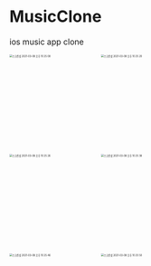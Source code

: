# MusicClone

ios music app clone



<img width="540" alt="스크린샷 2021-03-08 오후 10 25 08" src="https://user-images.githubusercontent.com/55382624/110328024-1e62ba80-805e-11eb-85cc-de59bcafe4a2.png" style="zoom:30%;"><img width="540" alt="스크린샷 2021-03-08 오후 10 25 20" src="https://user-images.githubusercontent.com/55382624/110328176-5407a380-805e-11eb-8141-f3998e9be219.png"  style="zoom:30%;">

<img width="540" alt="스크린샷 2021-03-08 오후 10 25 26" src="https://user-images.githubusercontent.com/55382624/110328203-6255bf80-805e-11eb-8e06-5f360cd912ee.png" style="zoom:30%;"><img width="540" alt="스크린샷 2021-03-08 오후 10 25 38" src="https://user-images.githubusercontent.com/55382624/110328319-8dd8aa00-805e-11eb-82ff-57227d9f0adf.png" style="zoom:30%;">

<img width="540" alt="스크린샷 2021-03-08 오후 10 25 46" src="https://user-images.githubusercontent.com/55382624/110328380-a2b53d80-805e-11eb-8087-31e49c9a20c5.png" style="zoom:30%;"><img width="540" alt="스크린샷 2021-03-08 오후 10 25 50" src="https://user-images.githubusercontent.com/55382624/110328405-a9dc4b80-805e-11eb-88f4-686b3db1e32a.png" style="zoom:30%;">


